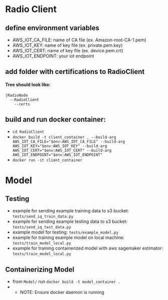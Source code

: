# Radio Client
## define environment variables
- AWS_IOT_CA_FILE: name of CA file (ex. Amazon-root-CA-1.pem)
- AWS_IOT_KEY: name of key file (ex. private.pem.key)
- AWS_IOT_CERT: name of key file (ex. device.pem.crt)
- AWS_IOT_ENDPOINT: your iot endpoint

## add folder with certifications to RadioClient
#### Tree should look like:
    |RadioNode
      --RadioClient
        --certs
        
## build and run docker container: 
- `cd RadioClient`
- `docker build -t client_container . --build-arg AWS_IOT_CA_FILE="$env:AWS_IOT_CA_FILE" --build-arg AWS_IOT_KEY="$env:AWS_IOT_KEY" --build-arg AWS_IOT_CERT="$env:AWS_IOT_CERT" --build-arg AWS_IOT_ENDPOINT="$env:AWS_IOT_ENDPOINT"`
- `docker run -it client_container`


# Model
## Testing
- example for sending example training data to s3 bucket: `tests/send_iq_train_data.py`
- example for sending example testing data to s3 bucket: `tests/send_iq_test_data.py`
- example model for testing: `tests/example_model.py`
- example for training example model on local machine: `tests/train_model_local.py`
- example for training containerized model with aws sagemaker estimator: `tests/train_model_local.py`

## Containerizing Model
- from `Model/` run `docker build -t model_container .` 
- - NOTE: Ensure docker daemon is running